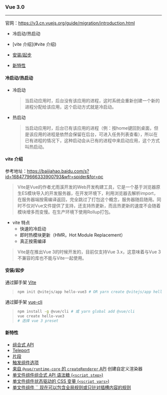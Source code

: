 ### Vue 3.0

---



官网：https://v3.cn.vuejs.org/guide/migration/introduction.html



+ 冷启动/热启动

+ [vite 介绍](#vite 介绍)

+ [安装/起步](#安装/起步)
+ [新特性](#新特性)



#### <a id='冷启动/热启动'>冷启动/热启动</a>

+ 冷启动

  >  当启动应用时，后台没有该应用的进程，这时系统会重新创建一个新的进程分配给该应用，这个启动方式就是冷启动。

+ 热启动

  > 当启动应用时，后台已有该应用的进程（例：按home键回到桌面，但是该应用的进程是依然会保留在后台，可进入任务列表查看），所以在已有进程的情况下，这种启动会从已有的进程中来启动应用，这个方式叫热启动。



#### <a id='vite 介绍'>vite 介绍</a>

参考地址：https://baijiahao.baidu.com/s?id=1684779666333900793&wfr=spider&for=pc

> Vite是Vue的作者尤雨溪开发的Web开发构建工具，它是一个基于浏览器原生ES模块导入的开发服务器，在开发环境下，利用浏览器去解析import，在服务器端按需编译返回，完全跳过了打包这个概念，服务器随启随用。同时不仅对Vue文件提供了支持，还支持热更新，而且热更新的速度不会随着模块增多而变慢。在生产环境下使用Rollup打包。

+ vite 特点
  + 快速的冷启动
  + 即时热模块更新（HMR，Hot Module Replacement）
  + 真正按需编译

> Vite是在推出Vue 3的时候开发的，目前仅支持Vue 3.x，这意味着与Vue 3不兼容的库也不能与Vite一起使用。



#### <a id='安装/起步'>安装/起步</a>

通过脚手架 [Vite](https://github.com/vitejs/vite)

> ```bash
> npm init @vitejs/app hello-vue3 # OR yarn create @vitejs/app hello-vue3
> ```

通过脚手架 [vue-cli](https://cli.vuejs.org/)

> ```bash
> npm install -g @vue/cli # 或 yarn global add @vue/cli
> vue create hello-vue3
> # 选择 vue 3 preset
> ```



#### <a id='新特性'>新特性</a>

- [组合式 API](https://v3.cn.vuejs.org/guide/composition-api-introduction.html)
- [Teleport](https://v3.cn.vuejs.org/guide/teleport.html)
- [片段](https://v3.cn.vuejs.org/guide/migration/fragments.html)
- [触发组件选项](https://v3.cn.vuejs.org/guide/component-custom-events.html)
- [来自 `@vue/runtime-core` 的 `createRenderer` API](https://github.com/vuejs/vue-next/tree/master/packages/runtime-core) 创建自定义渲染器
- [单文件组件组合式 API 语法糖 (`<script step>`)](https://github.com/vuejs/rfcs/blob/sfc-improvements/active-rfcs/0000-sfc-script-setup.md)
- [单文件组件状态驱动的 CSS 变量 (`<script vars>`)](https://github.com/vuejs/rfcs/blob/sfc-improvements/active-rfcs/0000-sfc-style-variables.md)
- [单文件组件 `` 现在可以包含全局规则或只针对插槽内容的规则](https://github.com/vuejs/rfcs/blob/master/active-rfcs/0023-scoped-styles-changes.md)





























